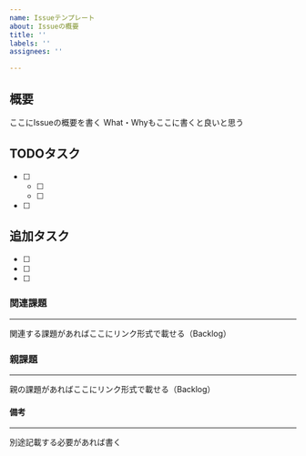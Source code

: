 ```yaml
---
name: Issueテンプレート
about: Issueの概要
title: ''
labels: ''
assignees: ''

---
```


## 概要
ここにIssueの概要を書く
What・Whyもここに書くと良いと思う

## TODOタスク
- [ ]
  - [ ]
  - [ ]
- [ ]

## 追加タスク
- [ ]
- [ ]
- [ ]

### 関連課題
---
関連する課題があればここにリンク形式で載せる（Backlog）

### 親課題
---
親の課題があればここにリンク形式で載せる（Backlog）

#### 備考
---
別途記載する必要があれば書く

